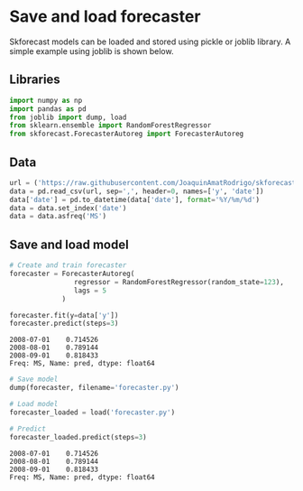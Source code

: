 # Save and load forecaster

Skforecast models can be loaded and stored using pickle or joblib library. A simple example using joblib is shown below.


## Libraries

``` python
import numpy as np
import pandas as pd
from joblib import dump, load
from sklearn.ensemble import RandomForestRegressor
from skforecast.ForecasterAutoreg import ForecasterAutoreg
```
## Data

``` python
url = ('https://raw.githubusercontent.com/JoaquinAmatRodrigo/skforecast/master/data/h2o.csv')
data = pd.read_csv(url, sep=',', header=0, names=['y', 'date'])
data['date'] = pd.to_datetime(data['date'], format='%Y/%m/%d')
data = data.set_index('date')
data = data.asfreq('MS')
```

## Save and load model


``` python
# Create and train forecaster
forecaster = ForecasterAutoreg(
                regressor = RandomForestRegressor(random_state=123),
                lags = 5
             )

forecaster.fit(y=data['y'])
forecaster.predict(steps=3)
```

```
2008-07-01    0.714526
2008-08-01    0.789144
2008-09-01    0.818433
Freq: MS, Name: pred, dtype: float64
```

``` python
# Save model
dump(forecaster, filename='forecaster.py')

# Load model
forecaster_loaded = load('forecaster.py')

# Predict
forecaster_loaded.predict(steps=3)
```

```
2008-07-01    0.714526
2008-08-01    0.789144
2008-09-01    0.818433
Freq: MS, Name: pred, dtype: float64
```

